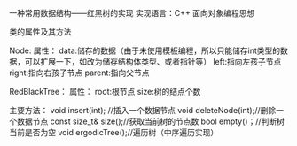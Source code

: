 一种常用数据结构——红黑树的实现
实现语言：C++
面向对象编程思想

类的属性及其方法


Node:
属性：
    data:储存的数据（由于未使用模板编程，所以只能储存int类型的数据，可以扩展一下，如改为储存结构体类型、或者指针等）
    left:指向左孩子节点
    right:指向右孩子节点
    parent:指向父节点


RedBlackTree：
属性：
    root:根节点
    size:树的结点个数

主要方法：
    void insert(int); //插入一个数据节点
    void deleteNode(int);//删除一个数据节点
    const size_t& size();//获取当前树的节点数
    bool empty()；//判断树当前是否为空
    void ergodicTree();//遍历树（中序遍历实现）


